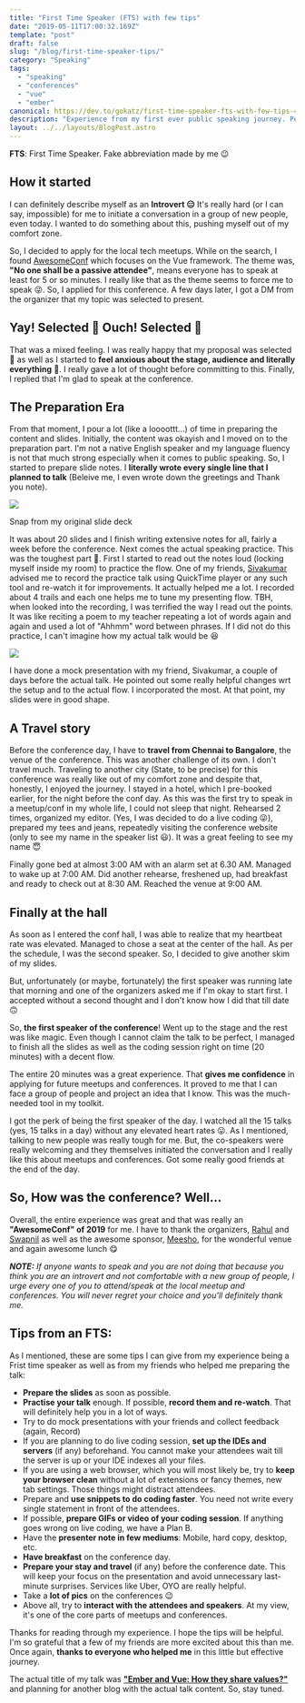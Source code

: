 ```yaml
---
title: "First Time Speaker (FTS) with few tips"
date: "2019-05-11T17:00:32.169Z"
template: "post"
draft: false
slug: "/blog/first-time-speaker-tips/"
category: "Speaking"
tags:
  - "speaking"
  - "conferences"
  - "vue"
  - "ember"
canonical: https://dev.to/gokatz/first-time-speaker-fts-with-few-tips-45po
description: "Experience from my first ever public speaking journey. Penned down a few suggestions I got as well as I learned from the experience for fellow First Time Speakers (FTS) 😉"
layout: ../../layouts/BlogPost.astro
---
```


**FTS**: First Time Speaker. Fake abbreviation made by me 😉
 
## How it started
I can definitely describe myself as an **Introvert 😑**  It's really hard (or I can say, impossible) for me to initiate a conversation in a group of new people, even today. I wanted to do something about this, pushing myself out of my comfort zone.

So, I decided to apply for the local tech meetups. While on the search, I found [AwesomeConf](http://awesomeconf.dev) which focuses on the Vue framework. The theme was, **"No one shall be a passive attendee"**, means everyone has to speak at least for 5 or so minutes. I really like that as the theme seems to force me to speak 😜. So, I applied for this conference. A few days later, I got a DM from the organizer that my topic was selected to present.

## Yay! Selected 🕺 Ouch! Selected 🥴

That was a mixed feeling. I was really happy that my proposal was selected 🤩 as well as I started to **feel anxious about the stage, audience and literally everything** 🤯. I really gave a lot of thought before committing to this. Finally, I replied that I'm glad to speak at the conference.

## The Preparation Era

From that moment, I pour a lot (like a loooottt...) of time in preparing the content and slides. Initially, the content was okayish and I moved on to the preparation part. I'm not a native English speaker and my language fluency is not that much strong especially when it comes to public speaking. So, I started to prepare slide notes. I **literally wrote every single line that I planned to talk** (Beleive me, I even wrote down the greetings and Thank you note).

![](/assets/images/slidedeck.png)

<figcaption>Snap from my original slide deck</figcaption>

It was about 20 slides and I finish writing extensive notes for all, fairly a week before the conference. Next comes the actual speaking practice. This was the toughest part 😬. First I started to read out the notes loud (locking myself inside my room) to practice the flow. One of my friends, [Sivakumar](https://twitter.com/sivakumar_k) advised me to record the practice talk using QuickTime player or any such tool and re-watch it for improvements. It actually helped me a lot. I recorded about 4 trails and each one helps me to tune my presenting flow. TBH, when looked into the recording, I was terrified the way I read out the points. It was like reciting a poem to my teacher repeating a lot of words again and again and used a lot of "Ahhmm" word between phrases. If I did not do this practice, I can't imagine how my actual talk would be 😆

![](https://media.giphy.com/media/3orifgrO0BU09tqeJ2/giphy.gif)


I have done a mock presentation with my friend, Sivakumar, a couple of days before the actual talk. He pointed out some really helpful changes wrt the setup and to the actual flow. I incorporated the most. At that point, my slides were in good shape.

## A Travel story 

Before the conference day, I have to **travel from Chennai to Bangalore**, the venue of the conference. This was another challenge of its own. I don't travel much. Traveling to another city (State, to be precise) for this conference was really like out of my comfort zone and despite that, honestly, I enjoyed the journey. I stayed in a hotel, which I pre-booked earlier, for the night before the conf day. As this was the first try to speak in a meetup/conf in my whole life, I could not sleep that night. Rehearsed 2 times, organized my editor. (Yes, I was decided to do a live coding 😜), prepared my tees and jeans, repeatedly visiting the conference website (only to see my name in the speaker list 😃). It was a great feeling to see my name 😇

Finally gone bed at almost 3:00 AM with an alarm set at 6.30 AM. Managed to wake up at 7:00 AM. Did another rehearse, freshened up, had breakfast and ready to check out at 8:30 AM. Reached the venue at 9:00 AM. 

## Finally at the hall

As soon as I entered the conf hall, I was able to realize that my heartbeat rate was elevated. Managed to chose a seat at the center of the hall. As per the schedule, I was the second speaker. So, I decided to give another skim of my slides. 

But, unfortunately (or maybe, fortunately) the first speaker was running late that morning and one of the organizers asked me if I'm okay to start first. I accepted without a second thought and I don't know how I did that till date 🙃

So, **the first speaker of the conference**! Went up to the stage and the rest was like magic. Even though I cannot claim the talk to be perfect, I managed to finish all the slides as well as the coding session right on time (20 minutes) with a decent flow.

The entire 20 minutes was a great experience. That **gives me confidence** in applying for future meetups and conferences. It proved to me that I can face a group of people and project an idea that I know. This was the much-needed tool in my toolkit.

I got the perk of being the first speaker of the day. I watched all the 15 talks (yes, 15 talks in a day) without any elevated heart rates 😛. As I mentioned, talking to new people was really tough for me. But, the co-speakers were really welcoming and they themselves initiated the conversation and I really like this about meetups and conferences. Got some really good friends at the end of the day.

## So, How was the conference? Well...

Overall, the entire experience was great and that was really an **"AwesomeConf" of 2019** for me. I have to thank the organizers, [Rahul](https://twitter.com/@znck0) and [Swapnil](https://twitter.com/SwapAgarwal) as well as the awesome sponsor, [Meesho](https://meesho.com/), for the wonderful venue and again awesome lunch 😋

_**NOTE:** If anyone wants to speak and you are not doing that because you think you are an introvert and not comfortable with a new group of people, I urge every one of you to attend/speak at the local meetup and conferences. You will never regret your choice and you'll definitely thank me._

## Tips from an FTS: 
As I mentioned, these are some tips I can give from my experience being a Frist time speaker as well as from my friends who helped me preparing the talk:

* **Prepare the slides** as soon as possible.
* **Practise your talk** enough. If possible, **record them and re-watch**. That will definitely help you in a lot of ways.
* Try to do mock presentations with your friends and collect feedback (again, Record)
* If you are planning to do live coding session, **set up the IDEs and servers** (if any) beforehand. You cannot make your attendees wait till the server is up or your IDE indexes all your files.
* If you are using a web browser, which you will most likely be, try to **keep your browser clean** without a lot of extensions or fancy themes, new tab settings. Those things might distract attendees.
* Prepare and **use snippets to do coding faster**. You need not write every single statement in front of the attendees.
* If possible, **prepare GIFs or video of your coding session**. If anything goes wrong on live coding, we have a Plan B. 
* Have the **presenter note in few mediums**: Mobile, hard copy, desktop, etc.
* **Have breakfast** on the conference day.
* **Prepare your stay and travel** (if any) before the conference date. This will keep your focus on the presentation and avoid unnecessary last-minute surprises. Services like Uber, OYO are really helpful.
* Take a **lot of pics** on the conferences 😉
* Above all, try to **interact with the attendees and speakers**. At my view, it's one of the core parts of meetups and conferences.

Thanks for reading through my experience. I hope the tips will be helpful. I'm so grateful that a few of my friends are more excited about this than me. Once again, **thanks to everyone who helped me** in this little but effective journey.

The actual title of my talk was **["Ember and Vue: How they share values?"](https://slides.com/gokatz/ember-and-vue)** and planning for another blog with the actual talk content. So, stay tuned.